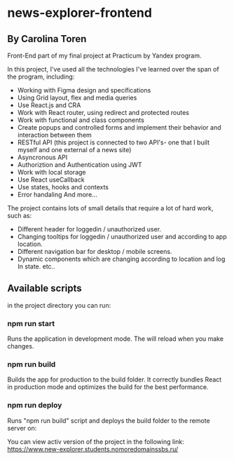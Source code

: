 # news-explorer-frontend

## **By Carolina Toren**

Front-End part of my final project at Practicum by Yandex program.

In this project, I've used all the technologies I've learned over the span of the program, including:

- Working with Figma design and specifications
- Using Grid layout, flex and media queries
- Use React.js and CRA
- Work with React router, using redirect and protected routes
- Work with functional and class components
- Create popups and controlled forms and implement their behavior and interaction between them
- RESTful API (this project is connected to two API's- one that I built myself and one external of a news site)
- Asyncronous API
- Authoriztion and Authentication using JWT
- Work with local storage
- Use React useCallback
- Use states, hooks and contexts
- Error handaling
  And more...

The project contains lots of small details that require a lot of hard work, such as:

- Different header for loggedin / unauthorized user.
- Changing tooltips for loggedin / unauthorized user and according to app location.
- Different navigation bar for desktop / mobile screens.
- Dynamic components which are changing according to location and log In state.
  etc..

## Available scripts

in the project directory you can run:

### npm run start

Runs the application in development mode.
The will reload when you make changes.

### npm run build

Builds the app for production to the build folder.
It correctly bundles React in production mode and optimizes the build for the best performance.

### npm run deploy

Runs "npm run build" script and deploys the build folder to the remote server on:

You can view activ version of the project in the following link: https://www.new-explorer.students.nomoredomainssbs.ru/
